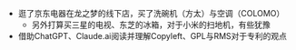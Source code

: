 - 逛了京东电器在龙之梦的线下店，买了洗碗机（方太）与空调（COLOMO）
	- 另外打算买三星的电视、东芝的冰箱，对于小米的扫地机，有些犹豫
- 借助ChatGPT、Claude.ai阅读并理解Copyleft、GPL与RMS对于专利的观点